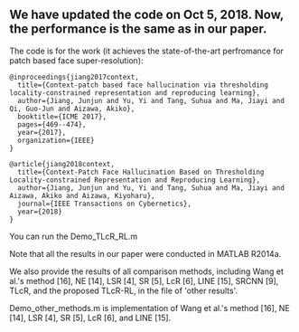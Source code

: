 ## We have updated the code on Oct 5, 2018. Now, the performance is the same as in our paper.

The code is for the work (it achieves the state-of-the-art perfromance for patch based face super-resolution):

````
@inproceedings{jiang2017context,
  title={Context-patch based face hallucination via thresholding locality-constrained representation and reproducing learning},
  author={Jiang, Junjun and Yu, Yi and Tang, Suhua and Ma, Jiayi and Qi, Guo-Jun and Aizawa, Akiko},
  booktitle={ICME 2017},
  pages={469--474},
  year={2017},
  organization={IEEE}
}

@article{jiang2018context,
  title={Context-Patch Face Hallucination Based on Thresholding Locality-constrained Representation and Reproducing Learning},
  author={Jiang, Junjun and Yu, Yi and Tang, Suhua and Ma, Jiayi and Aizawa, Akiko and Aizawa, Kiyoharu},
  journal={IEEE Transactions on Cybernetics},
  year={2018}
}
````



You can run the Demo_TLcR_RL.m


Note that all the results in our paper were conducted in MATLAB R2014a.


We also provide the results of all comparison methods, including Wang et al.'s method [16], NE [14], LSR [4], SR [5], LcR [6], LINE [15], SRCNN [9], TLcR, and the proposed TLcR-RL, in the file of 'other results'.

Demo_other_methods.m is implementation of Wang et al.'s method [16], NE [14], LSR [4], SR [5], LcR [6], and LINE [15].
